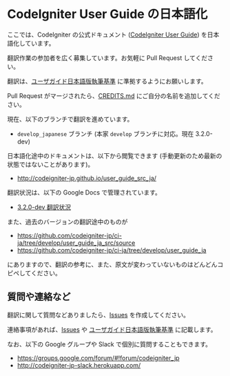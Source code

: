 # CodeIgniter User Guide の日本語化

ここでは、CodeIgniter の公式ドキュメント ([CodeIgniter User Guide](http://www.codeigniter.com/user_guide/)) を日本語化しています。

翻訳作業の参加者を広く募集しています。お気軽に Pull Request してください。

翻訳は、[ユーザガイド日本語版執筆基準](TRANSLATION_STANDARDS.md) に準拠するようにお願いします。

Pull Request がマージされたら、[CREDITS.md](CREDITS.md) にご自分の名前を追加してください。

現在、以下のブランチで翻訳を進めています。

* `develop_japanese` ブランチ (本家 `develop` ブランチに対応。現在 3.2.0-dev)

日本語化途中のドキュメントは、以下から閲覧できます (手動更新のため最新の状態ではないことがあります)。

* <http://codeigniter-jp.github.io/user_guide_src_ja/>

翻訳状況は、以下の Google Docs で管理されています。

* [3.2.0-dev 翻訳状況](https://docs.google.com/spreadsheets/d/1ZWD5XqwH-Uo9X7MR644jbL6O8p5LxIngLT8M547H8wc/edit?pref=2&pli=1#gid=0)

また、過去のバージョンの翻訳途中のものが

* <https://github.com/codeigniter-jp/ci-ja/tree/develop/user_guide_ja_src/source>
* <https://github.com/codeigniter-jp/ci-ja/tree/develop/user_guide_ja>

にありますので、翻訳の参考に、また、原文が変わっていないものはどんどんコピペしてください。

## 質問や連絡など

翻訳に関して質問などありましたら、[Issues](https://github.com/codeigniter-jp/user_guide_src_ja/issues) を作成してください。

連絡事項があれば、[Issues](https://github.com/codeigniter-jp/user_guide_src_ja/issues) や [ユーザガイド日本語版執筆基準](TRANSLATION_STANDARDS.md) に記載します。

なお、以下の Google グループや Slack で個別に質問することもできます。

* https://groups.google.com/forum/#!forum/codeigniter_jp
* http://codeigniter-jp-slack.herokuapp.com/
